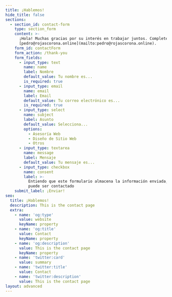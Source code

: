 ```yaml
---
title: ¡Hablemos!
hide_title: false
sections:
  - section_id: contact-form
    type: section_form
    content: >-
      ¡Hola! Muchas gracias por su interés en trabajar juntos. Complete el formulario de contacto a continuación o envíenos un correo electrónico
      [pedro@rojascorona.online](mailto:pedro@rojascorona.online).
    form_id: contactForm
    form_action: /thank-you
    form_fields:
      - input_type: text
        name: name
        label: Nombre
        default_value: Tu nombre es...
        is_required: true
      - input_type: email
        name: email
        label: Email
        default_value: Tu correo electrónico es...
        is_required: true
      - input_type: select
        name: subject
        label: Asunto
        default_value: Selecciona...
        options:
          - Asesoría Web
          - Diseño de Sitio Web
          - Otros
      - input_type: textarea
        name: message
        label: Mensaje
        default_value: Tu mensaje es...
      - input_type: checkbox
        name: consent
        label: >-
          Entiendo que este formulario almacena la información enviada, por lo que
          puede ser contactado
    submit_label: ¡Enviar!
seo:
  title: ¡Hablemos!
  description: This is the contact page
  extra:
    - name: 'og:type'
      value: website
      keyName: property
    - name: 'og:title'
      value: Contact
      keyName: property
    - name: 'og:description'
      value: This is the contact page
      keyName: property
    - name: 'twitter:card'
      value: summary
    - name: 'twitter:title'
      value: Contact
    - name: 'twitter:description'
      value: This is the contact page
layout: advanced
---
```

